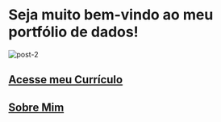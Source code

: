 # Seja muito bem-vindo ao meu portfólio de dados!

![post-2](https://github.com/Mauanalise/Portfolio/assets/121206274/2a075b91-570a-4370-ab75-bd2ffc46d300)




## [**Acesse meu Currículo**](https://file.notion.so/f/f/a4abc15f-fa2e-4037-a2d9-1b048c8dcae5/00ed83a9-0195-4631-9187-d1985bc9c785/Curriculo_-_Mauricio_Maciel.pdf?id=5245368d-c9c7-4745-b168-1e48623f2a70&table=block&spaceId=a4abc15f-fa2e-4037-a2d9-1b048c8dcae5&expirationTimestamp=1706220000000&signature=7OEIbE9e7q3Pd9e7ch1y1BqjsYw6K3FORaiHqzo576k&downloadName=Curr%C3%ADculo+-+Mauricio+Maciel.pdf)

## [**Sobre Mim**](https://github.com/Mauanalise/Sobre-Mim/blob/main/README.md)
